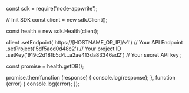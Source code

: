 const sdk = require('node-appwrite');

// Init SDK
const client = new sdk.Client();

const health = new sdk.Health(client);

client
    .setEndpoint('https://[HOSTNAME_OR_IP]/v1') // Your API Endpoint
    .setProject('5df5acd0d48c2') // Your project ID
    .setKey('919c2d18fb5d4...a2ae413da83346ad2') // Your secret API key
;

const promise = health.getDB();

promise.then(function (response) {
    console.log(response);
}, function (error) {
    console.log(error);
});